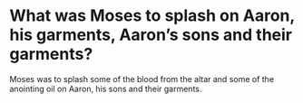 # What was Moses to splash on Aaron, his garments, Aaron’s sons and their garments?

Moses was to splash some of the blood from the altar and some of the anointing oil on Aaron, his sons and their garments.
